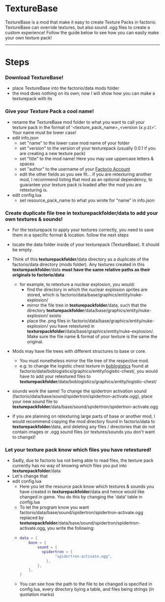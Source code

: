 # TextureBase
TextureBase is a mod that make it easy to create Texture Packs in factorio.
TextureBase can override textures, but also sound .ogg files to create a custom experience!
Follow the guide below to see how you can easily make your own texture pack!

---

# Steps

### Download TextureBase!

 - place TextureBase into the factorio/data mods folder
 - the mod does nothing on its own; now I will show how you can make a texturepack with its

### Give your Texture Pack a cool name!

- rename the TextureBase mod folder to what you want to call your texture pack in the format of '<texture_pack_name>_<version (x.y.z)>'. Your name must be lower case!
- edit info.json
    - set "name" to the lower case mod name of your folder
	- set "version" to the version of your texturepack (usually 0.0.1 if you are creating a new texture pack)
	- set "title" to the mod name! Here you may use uppercase letters & spaces
	- set "author" to the username of your [Factorio Account](https://factorio.com/login)
	- edit the other fields as you see fit... if you are retexturing another mod, I recommend listing that mod as an optional dependency, to guarantee your texture pack is loaded after the mod you are retexturing is.
- edit config.lua
    - set resource_pack_name to what you wrote for "name" in info.json

### Create duplicate file tree in __texturepackfolder__/data to add your own textures & sounds!

- For the texturepack to apply your textures correctly, you need to save them in a specific format & location. follow the next steps
- locate the data folder inside of your texturepack (TextureBase). It should be empty.
- Think of this __texturepackfolder__/data directory as a duplicate of the factorio/data directory (mods folder). Any textures created in this __texturepackfolder__/data **must have the same relative paths as their originals to factorio/data**
	- for example, to retexture a nuclear explosion, you would:
        - find the directory in which the nuclear explosion sprites are stored, which is factorio/data/base/graphics/entity/nuke-explosion/
	    - mirror the file tree in __texturepackfolder__/data, such that the directory __texturepackfolder__/data/base/graphics/entity/nuke-explosion/ exists
	    - place the .png files in factorio/data/base/graphics/entity/nuke-explosion/ you have retextured in __texturepackfolder__/data/base/graphics/entity/nuke-explosion/. Make sure the file name & format of your texture is the same the original.
- Mods may have file trees with different structures to base or core.
    - You must nonetheless mirror the file tree of the respective mod.
    - e.g. to change the logistic chest texture in [boblogistics](https://mods.factorio.com/mod/boblogistics) found at factorio/data/boblogistics/graphics/entity/logistic-chest/, you would have to add your retextured files to __texturepackfolder__/data/boblogistics/graphics/entity/logistic-chest/
- sounds work the same! To change the spidertron activation sound (factorio/data/base/sound/spidertron/spidertron-activate.ogg), place your new sound file to __texturepackfolder__/data/base/sound/spidertron/spidertron-activate.ogg
	
- if you are planning on retexturing large parts of base or another mod, I would recommend copying the mod directory found in factorio/data to __texturepackfolder__/data, and deleting any files / directories that do not contain images or .ogg sound files (or textures/sounds you don't want to change)!


### Let your texture pack know which files you have retextured!

- Sadly, due to factorio lua not being able to read files, the texture pack currently has no way of knowing which files you put into __texturepackfolder__/data
- Let's change that
- edit config.lua
    - Here you let the resource pack know which textures & sounds you have created in __texturepackfolder__/data and hence would like changed in game. You do this by changing the 'data' table in config.lua
	- To let the program know you want factorio/data/base/sound/spidertron/spidertron-activate.ogg replaced by __texturepackfolder__/data/base/sound/spidertron/spidertron-activate.ogg, you write the following:
	- ```lua
	  data = {
	      base = {
		      sound = {
				spidertron = {
				      "spidertron-activate.ogg",
				  },
			  },
		  },
	  }
	  ```
	- You can see how the path to the file to be changed is specified in config.lua, every directory bying a table, and files being strings (in quotation marks)
		


